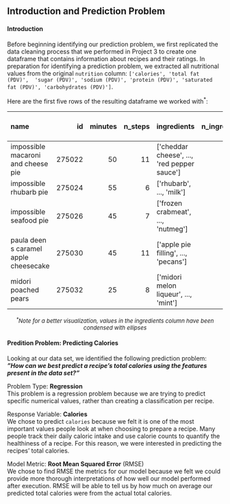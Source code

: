 ## Introduction and Prediction Problem
#### Introduction
Before beginning identifying our prediction problem, we first replicated the data cleaning 
process that we performed in Project 3 to create one dataframe that contains information about 
recipes and their ratings. In preparation for identifying a prediction problem, we extracted 
all nutritional values from the original `nutrition` column: `['calories', 'total fat (PDV)', 
'sugar (PDV)', 'sodium (PDV)', 'protein (PDV)', 'saturated fat (PDV)', 'carbohydrates (PDV)']`. 

Here are the first five rows of the resulting dataframe we worked with<sup>\*</sup>:

| name                                  |     id |   minutes |   n_steps | ingredients                                                                                                                            |   n_ingredients |   average_rating |   calories |   total fat (PDV) |   sugar (PDV) |   sodium (PDV) |   protein (PDV) |   saturated fat (PDV) |   carbohydrates (PDV) |
|:--------------------------------------|-------:|----------:|----------:|:---------------------------------------------------------------------------------------------------------------------------------------|----------------:|-----------------:|-----------:|------------------:|--------------:|---------------:|----------------:|----------------------:|----------------------:|
| impossible macaroni and cheese pie    | 275022 |        50 |        11 | ['cheddar cheese', ..., 'red pepper sauce']                                                 |               7 |                3 |      386.1 |                34 |             7 |             24 |              41 |                    62 |                     8 |
| impossible rhubarb pie                | 275024 |        55 |         6 | ['rhubarb', ..., 'milk']                                                          |               8 |                3 |      377.1 |                18 |           208 |             13 |              13 |                    30 |                    20 |
| impossible seafood pie                | 275026 |        45 |         7 | ['frozen crabmeat', ..., 'nutmeg']                     |               9 |                3 |      326.6 |                30 |            12 |             27 |              37 |                    51 |                     5 |
| paula deen s caramel apple cheesecake | 275030 |        45 |        11 | ['apple pie filling', ..., 'pecans'] |               9 |                5 |      577.7 |                53 |           149 |             19 |              14 |                    67 |                    21 |
| midori poached pears                  | 275032 |        25 |         8 | ['midori melon liqueur', ..., 'mint']        |               9 |                5 |      386.9 |                 0 |           347 |              0 |               1 |                     0 |                    33 |

<font size = '2'> <center> <em> <sup>\*</sup>Note for a better visualization, values in the ingredients column have been condensed with ellipses </em> </center> </font>

#### Predition Problem: Predicting Calories
Looking at our data set, we identified the following prediction problem:<br>
<b>*”How can we best predict a recipe’s total calories using the features present in the data set?”*</b>

Problem Type: <b>Regression</b> <br>
This problem is a regression problem because we are trying to predict specific numerical 
values, rather than creating a classification per recipe.

Response Variable: <b>Calories</b> <br>
We chose to predict `calories` because we felt it is one of the most important values people 
look at when choosing to prepare a recipe. Many people track their daily caloric intake and 
use calorie counts to quantify the healthiness of a recipe. For this reason, we were 
interested in predicting the recipes’ total calories. 

Model Metric: <b>Root Mean Squared Error</b> (RMSE) <br>
We chose to find RMSE the metrics for our model because we felt we could provide more thorough 
interpretations of how well our model performed after execution. RMSE will be able to tell us
by how much on average our predicted total calories were from the actual total calories.


 
